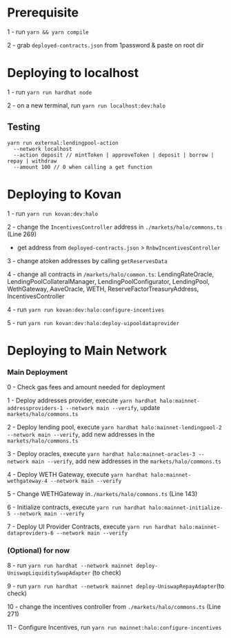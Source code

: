 # Prerequisite

1 - run `yarn && yarn compile`

2 - grab `deployed-contracts.json` from 1password & paste on root dir

# Deploying to localhost

1 - run `yarn run hardhat node`

2 - on a new terminal, run `yarn run localhost:dev:halo`

## Testing

```
yarn run external:lendingpool-action
  --network localhost
  --action deposit // mintToken | approveToken | deposit | borrow | repay | withdraw
  --amount 100 // 0 when calling a get function
```

# Deploying to Kovan

1 - run `yarn run kovan:dev:halo`

2 - change the `IncentivesController` address in `./markets/halo/commons.ts` (Line 269)

- get address from `deployed-contracts.json` > `RnbwIncentivesController`

3 - change atoken addresses by calling `getReservesData`

4 - change all contracts in `/markets/halo/common.ts`: LendingRateOracle, LendingPoolCollateralManager, LendingPoolConfigurator, LendingPool, WethGateway, AaveOracle, WETH, ReserveFactorTreasuryAddress, IncentivesController

4 - run `yarn run kovan:dev:halo:configure-incentives`

5 - run `yarn run kovan:dev:halo:deploy-uipooldataprovider`

# Deploying to Main Network

### Main Deployment

0 - Check gas fees and amount needed for deployment

1 - Deploy addresses provider, execute `yarn hardhat halo:mainnet-addressproviders-1 --network main --verify`, update `markets/halo/commons.ts`

2 - Deploy lending pool, execute `yarn hardhat halo:mainnet-lendingpool-2 --network main --verify`, add new addresses in the `markets/halo/commons.ts`

3 - Deploy oracles, execute `yarn hardhat halo:mainnet-oracles-3 --network main --verify`, add new addresses in the `markets/halo/commons.ts`

4 - Deploy WETH Gateway, execute `yarn hardhat halo:mainnet-wethgateway-4 --network main --verify`

5 - Change WETHGateway in`./markets/halo/commons.ts` (Line 143)

6 - Initialize contracts, execute `yarn run hardhat halo:mainnet-initialize-5 --network main --verify`

7 - Deploy UI Provider Contracts, execute `yarn run hardhat halo:mainnet-dataproviders-6 --network main --verify`

### (Optional) for now

8 - run `yarn run hardhat --network mainnet deploy-UniswapLiquiditySwapAdapter` (to check)

9 - run `yarn run hardhat --network mainnet deploy-UniswapRepayAdapter`(to check)

10 - change the incentives controller from `./markets/halo/commons.ts` (Line 271)

11 - Configure Incentives, run `yarn run mainnet:halo:configure-incentives`
